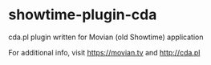 # showtime-plugin-cda

cda.pl plugin written for Movian (old Showtime) application

For additional info, visit https://movian.tv and http://cda.pl
